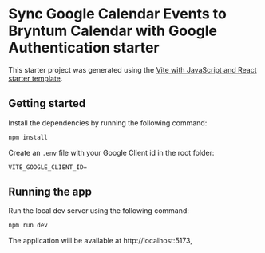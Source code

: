 # Sync Google Calendar Events to Bryntum Calendar with Google Authentication starter

This starter project was generated using the [Vite with JavaScript and React starter template](https://vite.dev/guide/#scaffolding-your-first-vite-project).


## Getting started

Install the dependencies by running the following command: 

```sh
npm install
```

Create an `.env` file with your Google Client id in the root folder:

```
VITE_GOOGLE_CLIENT_ID=
```

## Running the app

Run the local dev server using the following command:

```sh
npm run dev
```

The application will be available at http://localhost:5173, 